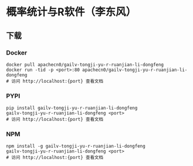 # 概率统计与R软件（李东风）

## 下载

### Docker

```
docker pull apachecn0/gailv-tongji-yu-r-ruanjian-li-dongfeng
docker run -tid -p <port>:80 apachecn0/gailv-tongji-yu-r-ruanjian-li-dongfeng
# 访问 http://localhost:{port} 查看文档
```

### PYPI

```
pip install gailv-tongji-yu-r-ruanjian-li-dongfeng
gailv-tongji-yu-r-ruanjian-li-dongfeng <port>
# 访问 http://localhost:{port} 查看文档
```

### NPM

```
npm install -g gailv-tongji-yu-r-ruanjian-li-dongfeng
gailv-tongji-yu-r-ruanjian-li-dongfeng <port>
# 访问 http://localhost:{port} 查看文档
```